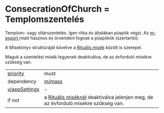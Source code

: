 # ConsecrationOfChurch = Templomszentelés

Templom- vagy oltárszentelés. Igen ritka és általában püspök végzi. Az [m-export ](https://docs.google.com/document/d/1yxp0r2gVRcalQ8xiSsZ1fPsDkON7amSRdyOulyMM_Rg/edit?ts=606cc879#heading=h.lbiyxb6w3e1k)miatt hasznos és örvendeni fognak a püspökök (szertartói). 

A Misekönyv struktúráját követve a [Rituális misék](https://docs.google.com/document/d/1yxp0r2gVRcalQ8xiSsZ1fPsDkON7amSRdyOulyMM_Rg/edit?ts=606cc879#heading=h.a3qafcq6jb80) között is szerepel. 

Maguk a szentelési misék legyenek deaktiválva, de az évforduló misékre szükség van.

|                                          |                                                              |
| ---------------------------------------- | ------------------------------------------------------------ |
| [priority](../definitions.md#priorities) | must                                                         |
| dependency                               | [m/mass](mass.md)                                            |
| [v/appSettings](../views/appSettings.md) | -                                                            |
| if not                                   | a [Rituális miséknél](https://docs.google.com/document/d/1yxp0r2gVRcalQ8xiSsZ1fPsDkON7amSRdyOulyMM_Rg/edit?ts=606cc879#heading=h.a3qafcq6jb80) deaktiválva jelenjen meg, de az évforduló misékre szükség van. |

